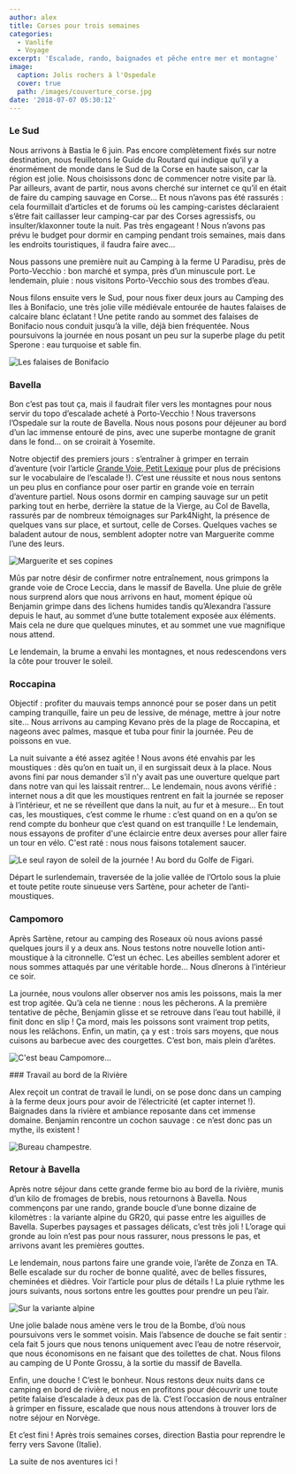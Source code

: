 ```yaml
---
author: alex
title: Corses pour trois semaines
categories:
  - Vanlife
  - Voyage
excerpt: 'Escalade, rando, baignades et pêche entre mer et montagne'
image:
  caption: Jolis rochers à l'Ospedale
  cover: true
  path: /images/couverture_corse.jpg
date: '2018-07-07 05:30:12'
---
```

### Le Sud

Nous arrivons à Bastia le 6 juin. Pas encore complètement fixés sur notre destination, nous feuilletons le Guide du Routard qui indique qu’il y a énormément de monde dans le Sud de la Corse en haute saison, car la région est jolie. Nous choisissons donc de commencer notre visite par là. Par ailleurs, avant de partir, nous avons cherché sur internet ce qu’il en était de faire du camping sauvage en Corse… Et nous n’avons pas été rassurés : cela fourmillait d’articles et de forums où les camping-caristes déclaraient s’être fait caillasser leur camping-car par des Corses agressisfs, ou insulter/klaxonner toute la nuit. Pas très engageant ! Nous n’avons pas prévu le budget pour dormir en camping pendant trois semaines, mais dans les endroits touristiques, il faudra faire avec…

Nous passons une première nuit au Camping à la ferme U Paradisu, près de Porto-Vecchio : bon marché et sympa, près d’un minuscule port. Le lendemain, pluie : nous visitons Porto-Vecchio sous des trombes d’eau.

Nous filons ensuite vers le Sud, pour nous fixer deux jours au Camping des Iles à Bonifacio, une très jolie ville médiévale entourée de hautes falaises de calcaire blanc éclatant ! Une petite rando au sommet des falaises de Bonifacio nous conduit jusqu’à la ville, déjà bien fréquentée. Nous poursuivons la journée en nous posant un peu sur la superbe plage du petit Sperone : eau turquoise et sable fin.

![Les falaises de Bonifacio](/images/20180608_113501.jpg)

### Bavella

Bon c’est pas tout ça, mais il faudrait filer vers les montagnes pour nous servir du topo d’escalade acheté à Porto-Vecchio ! Nous traversons l’Ospedale sur la route de Bavella. Nous nous posons pour déjeuner au bord d’un lac immense entouré de pins, avec une superbe montagne de granit dans le fond… on se croirait à Yosemite.

Notre objectif des premiers jours : s’entraîner à grimper en terrain d’aventure (voir l’article [Grande Voie, Petit Lexique](https://www.cabris-explorateurs.com/escalade/grande-voie-et-petit-lexique/) pour plus de précisions sur le vocabulaire de l’escalade !). C’est une réussite et nous nous sentons un peu plus en confiance pour oser partir en grande voie en terrain d’aventure partiel. Nous osons dormir en camping sauvage sur un petit parking tout en herbe, derrière la statue de la Vierge, au Col de Bavella, rassurés par de nombreux témoignages sur Park4Night, la présence de quelques vans sur place, et surtout, celle de Corses. Quelques vaches se baladent autour de nous, semblent adopter notre van Marguerite comme l’une des leurs.

![Marguerite et ses copines ](/images/20180611_085912.jpg)

Mûs par notre désir de confirmer notre entraînement, nous grimpons la grande voie de Croce Leccia, dans le massif de Bavella. Une pluie de grêle nous surprend alors que nous arrivons en haut, moment épique où Benjamin grimpe dans des lichens humides tandis qu’Alexandra l’assure depuis le haut, au sommet d’une butte totalement exposée aux éléments. Mais cela ne dure que quelques minutes, et au sommet une vue magnifique nous attend. 

Le lendemain, la brume a envahi les montagnes, et nous redescendons vers la côte pour trouver le soleil. 

### Roccapina

Objectif : profiter du mauvais temps annoncé pour se poser dans un petit camping tranquille, faire un peu de lessive, de ménage, mettre à jour notre site… Nous arrivons  au camping Kevano près de la plage de Roccapina, et nageons avec palmes, masque et tuba pour finir la journée. Peu de poissons en vue.

La nuit suivante a été assez agitée ! Nous avons été envahis par les moustiques : dès qu’on en tuait un, il en surgissait deux à la place. Nous avons fini par nous demander s’il n’y avait pas une ouverture quelque part dans notre van qui les laissait rentrer… Le lendemain, nous avons vérifié : internet nous a dit que les moustiques rentrent en fait la journée se reposer à l’intérieur, et ne se réveillent que dans la nuit, au fur et à mesure… En tout cas, les moustiques, c’est comme le rhume : c’est quand on en a qu’on se rend compte du bonheur que c’est quand on est tranquille ! Le lendemain, nous essayons de profiter d'une éclaircie entre deux averses pour aller faire un tour en vélo. C'est raté : nous nous faisons totalement saucer. 

![Le seul rayon de soleil de la journée ! Au bord du Golfe de Figari. ](/images/img_20180613_175938.jpg)

Départ le surlendemain, traversée de la jolie vallée de l’Ortolo sous la pluie et toute petite route sinueuse vers Sartène, pour acheter de l’anti-moustiques. 

### Campomoro

Après Sartène, retour au camping des Roseaux où nous avions passé quelques jours il y a deux ans. Nous testons notre nouvelle lotion anti-moustique à la citronnelle. C’est un échec. Les abeilles semblent adorer et nous sommes attaqués par une véritable horde... Nous dînerons à l’intérieur ce soir. 

La journée, nous voulons aller observer nos amis les poissons, mais la mer est trop agitée. Qu’à cela ne tienne : nous les pêcherons. A la première tentative de pêche, Benjamin glisse et se retrouve dans l’eau tout habillé, il finit donc en slip ! Ça mord, mais les poissons sont vraiment trop petits, nous les relâchons. Enfin, un matin, ça y est : trois sars moyens, que nous cuisons au barbecue avec des courgettes. C’est bon, mais plein d’arêtes. 

![C'est beau Campomore... ](/images/img_20180615_133932.jpg)

\### Travail au bord de la Rivière

Alex reçoit un contrat de travail le lundi, on se pose donc dans un camping à la ferme deux jours pour avoir de l’électricité (et capter internet !). Baignades dans la rivière et ambiance reposante dans cet immense domaine. Benjamin rencontre un cochon sauvage : ce n’est donc pas un mythe, ils existent ! 

![Bureau champestre.](/images/20180618_163427.jpg)

### Retour à Bavella

Après notre séjour dans cette grande ferme bio au bord de la rivière, munis d’un kilo de fromages de brebis, nous retournons à Bavella. Nous commençons par une rando, grande boucle d’une bonne dizaine de kilomètres : la variante alpine du GR20, qui passe entre les aiguilles de Bavella. Superbes paysages et passages délicats, c’est très joli ! L’orage qui gronde au loin n’est pas pour nous rassurer, nous pressons le pas, et arrivons avant les premières gouttes. 

Le lendemain, nous partons faire une grande voie, l’arête de Zonza en TA. Belle escalade sur du rocher de bonne qualité, avec de belles fissures, cheminées et dièdres. Voir l’article pour plus de détails ! La pluie rythme les jours suivants, nous sortons entre les gouttes pour prendre un peu l’air. 

![Sur la variante alpine](/images/img_20180621_105900.jpg)

Une jolie balade nous amène vers le trou de la Bombe, d’où nous poursuivons vers le sommet voisin. Mais l’absence de douche se fait sentir : cela fait 5 jours que nous tenons uniquement avec l’eau de notre réservoir, que nous économisons en ne faisant que des toilettes de chat. Nous filons au camping de U Ponte Grossu, à la sortie du massif de Bavella. 

Enfin, une douche ! C’est le bonheur. Nous restons deux nuits dans ce camping en bord de rivière, et nous en profitons pour découvrir une toute petite falaise d’escalade à deux pas de là. C’est l’occasion de nous entraîner à grimper en fissure, escalade que nous nous attendons à trouver lors de notre séjour en Norvège. 

Et c’est fini ! Après trois semaines corses, direction Bastia pour reprendre le ferry vers Savone (Italie). 

La suite de nos aventures ici !
